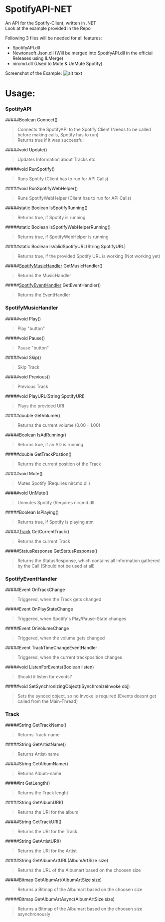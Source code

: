 SpotifyAPI-NET
==============

An API for the Spotify-Client, written in .NET  
Look at the example provided in the Repo

Following 3 files will be needed for all features:
+ SpotifyAPI.dll
+ Newtonsoft.Json.dll (Will be merged into SpotifyAPI.dll in the official Releases using ILMerge)
+ nircmd.dll (Used to Mute & UnMute Spotify)  
  
Screenshot of the Example:
![alt text](http://i.imgur.com/R9Xsma0.png "Example Screen")


Usage:
==============  


### SpotifyAPI
#####Boolean Connect()
> Connects the SpotifyAPI to the Spotify Client (Needs to be called before making calls, Spotify has to run)   
> Returns true if it was successful

#####void Update()  
> Updates Information about Tracks etc.

#####void RunSpotify()
> Runs Spotify (Client has to run for API Calls)

#####void RunSpotifyWebHelper()
> Runs SpotifyWebHelper (Client has to run for API Calls)

#####static Boolean IsSpotifyRunning()
> Returns true, if Spotify is running

#####static Boolean IsSpotifyWebHelperRunning()
> Returns true, if SpotifyWebHelper is running

#####static Boolean IsValidSpotifyURL(String SpotifyURL)
> Returns true, if the provided Spotify URL is working (Not working yet)

#####[SpotifyMusicHandler](https://github.com/JohnnyCrazy/SpotifyAPI-NET#spotifymusichandler) GetMusicHandler()
> Returns the MusicHandler

#####[SpotifyEventHandler](https://github.com/JohnnyCrazy/SpotifyAPI-NET#spotifyeventhandler) GetEventHandler()
> Returns the EventHandler  
  

### SpotifyMusicHandler
#####void Play()  
> Play "button"

#####void Pause()
> Pause "button"

#####void Skip() 
> Skip Track

#####void Previous() 
> Previous Track

#####void PlayURL(String SpotifyURI)
> Plays the provided URI

#####double GetVolume()
> Returns the current volume (0.00 - 1.00)

#####Boolean IsAdRunning()
> Returns true, if an AD is running

#####double GetTrackPostion()
> Returns the current position of the Track

#####void Mute()
> Mutes Spotify (Requires nircmd.dll)

#####void UnMute()
> Unmutes Spotify (Requires nircmd.dll

#####Boolean IsPlaying() 
> Returns true, if Spotify is playing atm

#####[Track](https://github.com/JohnnyCrazy/SpotifyAPI-NET#track) GetCurrentTrack() 
> Returns the current Track

#####StatusResponse GetStatusResponse() 
> Returns the StatusResponse, which contains all Information gathered by the Call (Should not be used at all)


### SpotifyEventHandler
#####Event OnTrackChange 
> Triggered, when the Track gets changed

#####Event OnPlayStateChange
> Triggered, when Spotify's Play/Pause-State changes

#####Event OnVolumeChange
> Triggered, when the volume gets changed

#####Event TrackTimeChangeEventHandler
> Triggered, when the current trackposition changes

#####void ListenForEvents(Boolean listen)
> Should it listen for events?

#####void SetSynchronizingObject(ISynchronizeInvoke obj)
> Sets the synced object, so no Invoke is required (Events doesnt get called from the Main-Thread)


### Track
#####String GetTrackName()
> Returns Track-name

#####String GetArtistName()
> Returns Artist-name

#####String GetAlbumName()
> Returns Album-name

#####int GetLength()
> Returns the Track lenght

#####String GetAlbumURI()
> Returns the URI for the album

#####String GetTrackURI()
> Returns the URI for the Track

#####String GetArtistURI()
> Returns the URI for the Artist

#####String GetAlbumArtURL(AlbumArtSize size)
> Returns the URL of the Albumart based on the choosen size

#####Bitmap GetAlbumArt(AlbumArtSize size)
> Returns a Bitmap of the Albumart based on the choosen size

#####Bitmap GetAlbumArtAsync(AlbumArtSize size)
> Returns a Bitmap of the Albumart based on the choosen size asynchronously
